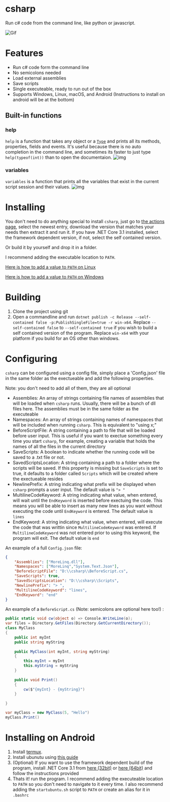 # csharp
Run c# code from the command line, like python or javascript. 

![Gif](https://i.imgur.com/khxe5cD.gif "Gif")


# Features
- Run c# code form the command line
- No semicolons needed
- Load external assemblies
- Save scripts
- Single executeable, ready to run out of the box
- Supports Windows, Linux, macOS, and Android (Instructions to install on android will be at the bottom)
## Built-in functions
### help
`help` is a function that takes any object or a [`Type`](https://docs.microsoft.com/en-us/dotnet/api/system.type?view=netcore-3.1) and prints all its methods, properties, fields and events. It's useful because there is no auto completion in the command line, and sometimes its faster to just type `help(typeof(int))` than to open the documentaion.
![img](https://i.imgur.com/x4QSEXh.png)
### variables
`variables` is a function that prints all the variables that exist in the current script session and their values.
![img](https://i.imgur.com/B9XqmBW.png)


# Installing
You don't need to do anything special to install `csharp`, just go to [the actions page](https://github.com/shaked6540/csharp/actions), select the newest entry, download the version that matches your needs then extract it and run it. If you have .NET Core 3.1 installed, select the framework dependent version, if not, select the self contained version.

Or build it by yourself and drop it in a folder. 

I recommend adding the executable location to `PATH`.

[Here is how to add a value to `PATH` on Linux](https://unix.stackexchange.com/a/26059)

[Here is how to add a value to `PATH` on Windows](https://docs.telerik.com/teststudio/features/test-runners/add-path-environment-variables)

# Building
1. Clone the project using git
2. Open a commandline and run `dotnet publish -c Release --self-contained false -p:PublishSingleFile=true -r win-x64`.
Replace `--self-contained false` to `--self-contained true` if you wish to build a self contained version of the program.
Replace `win-x64` with your platform if you build for an OS other than windows.

# Configuring

`csharp` can be configured using a config file, simply place a 'Config.json' file in the same folder as the exectueable and add the following properties.

Note: you don't need to add all of them, they are all optional 

- Assemblies: An array of strings containing file names of assemblies that will be loaded when `csharp` runs. Usually, there will be a bunch of dll files here. The assemblies must be in the same folder as the executeable
- Namespaces: An array of strings containing names of namespaces that will be included when running `csharp`. This is equivalent to "using x;"
- BeforeScriptFile: A string containing a path to file that will be loaded before user input. This is useful if you want to exectue something every time you start `csharp`, for example, creating a variable that holds the names of all the files in the current directory
- SaveScripts: A boolean to indicate whether the running code will be saved to a .txt file or not.
- SavedScriptsLocation: A string containing a path to a folder where the scripts will be saved. If this property is missing but `SaveScripts` is set to true, it defaults to a folder called `Scripts` which will be created where the exectueable resides
- NewlinePrefix: A string indicating what prefix will be displayed when `csharp` prompts a user input. The default value is `"> "`
- MultilineCodeKeyword: A string indicating what value, when entered, will wait until the `EndKeyword` is inserted before exectuing the code. This means you will be able to insert as many new lines as you want without executing the code until `EndKeyword` is entered. The default value is `lines` 
- EndKeyword: A string indicating what value, when entered, will execute the code that was writtin since `MultilineCodeKeyword` was entered. If `MultilineCodeKeyword` was not entered prior to using this keyword, the program will exit. The default value is `end`



An example of a full `Config.json` file:
```json
{
    "Assemblies": ["MoreLinq.dll"],
    "Namespaces": ["MoreLinq","System.Text.Json"],
    "BeforeScriptFile": "D:\\csharp\\BeforeScript.cs",
    "SaveScripts": true,
    "SavedScriptsLocation": "D:\\csharp\\Scripts",
    "NewlinePrefix": "> ",
    "MultilineCodeKeyword": "lines",
    "EndKeyword": "end"
}
```

An example of a `BeforeScript.cs` (Note: semicolons are optional here too!) : 
```cs
public static void cw(object o) => Console.WriteLine(o);
var files = Directory.GetFiles(Directory.GetCurrentDirectory());
class MyClass
{
    public int myInt
    public string myString
    
    public MyClass(int myInt, string myString) 
    {
        this.myInt = myInt
        this.myString = myString
    }
    
    public void Print() 
    {
        cw($"{myInt} - {myString}")
    }
    
}

var myClass = new MyClass(5, "Hello")
myClass.Print()
```


# Installing on Android
1. Install [termux](https://termux.com/). 
2. Install ubunutu using [this guide](https://github.com/MFDGaming/ubuntu-in-termux)
3. (Optional) If you want to use the framework dependent build of the program, install .NET Core 3.1 from [here (32bit)](https://dotnet.microsoft.com/download/dotnet-core/thank-you/sdk-3.1.302-linux-arm32-binaries) or [here (64bit)](https://dotnet.microsoft.com/download/dotnet-core/thank-you/sdk-3.1.302-linux-arm64-binaries) and follow the instructions provided
4. Thats it! run the program. I recommend adding the executeable location to `PATH` so you don't need to navigate to it every time. I also recommend adding the `startubuntu.sh` script to `PATH` or create an alias for it in `.bashrc`
